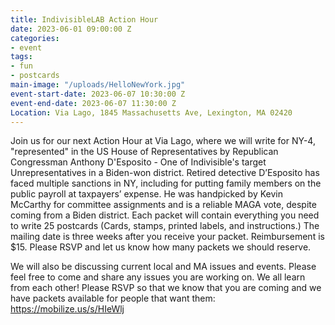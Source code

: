 ```yaml
---
title: IndivisibleLAB Action Hour
date: 2023-06-01 09:00:00 Z
categories:
- event
tags:
- fun
- postcards
main-image: "/uploads/HelloNewYork.jpg"
event-start-date: 2023-06-07 10:30:00 Z
event-end-date: 2023-06-07 11:30:00 Z
Location: Via Lago, 1845 Massachusetts Ave, Lexington, MA 02420
---
```


Join us for our next Action Hour at Via Lago, where we will write for NY-4, "represented" in the US House of Representatives by Republican Congressman Anthony D'Esposito - One of Indivisible's target Unrepresentatives in a Biden-won district. Retired detective D’Esposito has faced multiple sanctions in NY, including for putting family members on the public payroll at taxpayers’ expense. He was handpicked by Kevin McCarthy for committee assignments and is a reliable MAGA vote, despite coming from a Biden district. Each packet will contain everything you need to write 25 postcards (Cards, stamps, printed labels, and instructions.) The mailing date is three weeks after you receive your packet. Reimbursement is $15. Please RSVP and let us know how many packets we should reserve.

We will also be discussing current local and MA issues and events. Please feel free to come and share any issues you are working on. We all learn from each other! Please RSVP so that we know that you are coming and we have packets available for people that want them: https://mobilize.us/s/HIeWlj